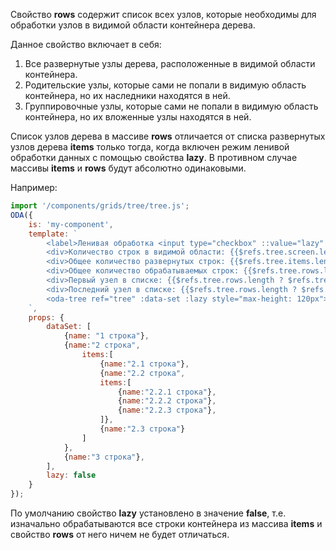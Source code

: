 Свойство **rows** содержит список всех узлов, которые необходимы для обработки узлов в видимой области контейнера дерева.

Данное свойство включает в себя:

1. Все развернутые узлы дерева, расположенные в видимой области контейнера.
1. Родительские узлы, которые сами не попали в видимую область контейнера, но их наследники находятся в ней.
1. Группировочные узлы, которые сами не попали в видимую область контейнера, но их вложенные узлы находятся в ней.

Список узлов дерева в массиве **rows** отличается от списка развернутых узлов дерева **items** только тогда, когда включен режим ленивой обработки данных с помощью свойства **lazy**. В противном случае массивы **items** и **rows** будут абсолютно одинаковыми.

Например:

```javascript _run_line_edit_loadoda_[my-component.js]_h=220_
import '/components/grids/tree/tree.js';
ODA({
    is: 'my-component',
    template: `
        <label>Ленивая обработка <input type="checkbox" ::value="lazy" ></label>
        <div>Количество строк в видимой области: {{$refs.tree.screen.length}}</div>
        <div>Общее количество развернутых строк: {{$refs.tree.items.length}}</div>
        <div>Общее количество обрабатываемых строк: {{$refs.tree.rows.length}}</div>
        <div>Первый узел в списке: {{$refs.tree.rows.length ? $refs.tree.rows[0].name: 'Нет' }}</div>
        <div>Последний узел в списке: {{$refs.tree.rows.length ? $refs.tree.rows[$refs.tree.rows.length - 1].name: 'Нет'}}</div>
        <oda-tree ref="tree" :data-set :lazy style="max-height: 120px"></oda-tree>
    `,
    props: {
        dataSet: [
            {name: "1 строка"},
            {name:"2 строка",
                items:[
                    {name:"2.1 строка"},
                    {name:"2.2 строка",
                    items:[
                        {name:"2.2.1 строка"},
                        {name:"2.2.2 строка"},
                        {name:"2.2.3 строка"},
                    ]},
                    {name:"2.3 строка"}
                ]
            },
            {name:"3 строка"},
        ],
        lazy: false
    }
});
```

По умолчанию свойство **lazy** установлено в значение **false**, т.е. изначально обрабатываются все строки контейнера из массива **items** и свойство **rows** от него ничем не будет отличаться.
